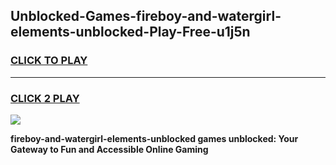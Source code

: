
## Unblocked-Games-fireboy-and-watergirl-elements-unblocked-Play-Free-u1j5n
<h3>
<a href="https://premium76.site?title=fireboy-and-watergirl-elements-unblocked&ref=19M">CLICK TO PLAY</a></h3>
<hr>

<h3>
<a href="https://premium76.site?title=fireboy-and-watergirl-elements-unblocked&ref=19M">CLICK 2 PLAY</a>
  
</h3>

<a href="https://premium76.site?title=fireboy-and-watergirl-elements-unblocked&ref=19M"><img src="https://clearcache.store/games.png"></a>


**fireboy-and-watergirl-elements-unblocked games unblocked: Your Gateway to Fun and Accessible Online Gaming**
